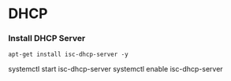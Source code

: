 # DHCP

### Install DHCP Server

```
apt-get install isc-dhcp-server -y
```

systemctl start isc-dhcp-server
systemctl enable isc-dhcp-server